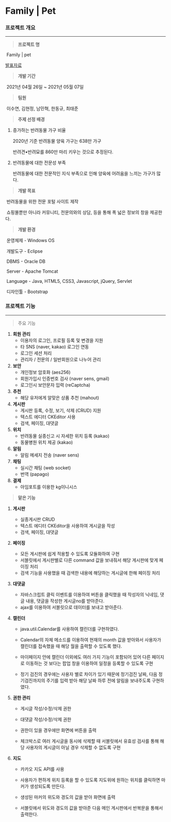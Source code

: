 # Family | Pet



### 프로젝트 개요

<hr/>

> **프로젝트 명**

​	Family | pet

[발표자료](https://github.com/happyeon/Project_FamilyPet/blob/master/presentation.pdf)

> **개발 기간**

​	2021년 04월 26일 ~ 2021년 05월 07일



> **팀원**

​	이수연, 김현정, 남민혁, 한동규, 최태준



> **주제 선정 배경**

1. 증가하는 반려동물 가구 비율

   2020년 기준 반려동물 양육 가구는 638만 가구

   반려견•반려묘를 860만 마리 키우는 것으로 추정된다.

2. 반려동물에 대한 전문성 부족

   반려동물에 대한 전문적인 지식 부족으로 인해 양육에 어려움을 느끼는 가구가 많다.



> **개발 목표**

​	반려동물을 위한 전문 포털 사이트 제작

​	쇼핑몰뿐만 아니라 커뮤니티, 전문의와의 상담, 등을 통해 폭 넓은 정보의 창을 제공한다.



> **개발 환경**

​	운영체제 - Windows OS

​	개발도구 - Eclipse

​	DBMS - Oracle DB

​	Server - Apache Tomcat

​	Language - Java, HTML5, CSS3, Javascript, jQuery, Servlet

​	디자인툴 - Bootstrap



### 프로젝트 기능

<hr/>

> 주요 기능 

1. **회원 관리**
   - 이용자의 로그인, 프로필 등록 및 변경을 지원
   - 타 SNS (naver, kakao) 로그인 연동
   - 로그인 세션 처리
   - 관리자 / 전문의 / 일반회원으로 나누어 관리
2. **보안** 
   - 개인정보 암호화 (aes256)
   - 회원가입시 인증번호 검사 (naver sens, gmail)
   - 로그인시 보안문자 입력 (reCaptcha)
3. **추천**
   - 해당 유저에게 알맞은 상품 추천 (mahout)
4. **게시판**
   - 게시판 등록, 수정, 보기, 삭제 (CRUD) 지원
   - 텍스트 에디터 CKEditor 사용
   - 검색, 페이징, 대댓글
5. **위치**
   - 반려동물 실종신고 시 자세한 위치 등록 (kakao)
   - 동물병원 위치 제공 (kakao)
6. **알림**
   - 알림 메세지 전송 (naver sens)
7. **채팅**
   - 실시간 채팅 (web socket)
   - 번역 (papago)
8. **결제**
   - 아임포트를 이용한 kg이니시스



> **맡은 기능**

1. **게시판**

   - 실종게시판 CRUD
   - 텍스트 에디터 CKEditor을 사용하여 게시글을 작성
   - 검색, 페이징, 대댓글

   

2. **페이징**

   - 모든 게시판에 쉽게 적용할 수 있도록 모듈화하여 구현
   - 서블릿에서 게시판별로 다른  command 값을 보내줘서 해당 게시판에 맞게 페이징 처리
   - 검색 기능을 사용했을 때 검색한 내용에 해당하는 게시글에 한해 페이징 처리

   

3. **대댓글**

   - 자바스크립트 클릭 이벤트를 이용하여 버튼을 클릭했을 때 작성자의 닉네임, 댓글 내용, 댓글을 작성한 게시글no를 받아준다.
   - ajax를 이용하여 서블릿으로 데이터를 보내고 받아준다.

   

4. **캘린더**

   - java.util.Calendar를 사용하여 캘린더를 구현하였다.
   - Calendar의 자체 메소드를 이용하여 현재의 month 값을 받아와서 사용자가 캘린더를 접속했을 때 해당 월을 출력할 수 있도록 했다.

   - 마이페이지 안에 캘린더 이외에도 여러 가지 기능이 포함되어 있어 다른 페이지로 이동하는 것 보다는 팝업 창을 이용하여 일정을 등록할 수 있도록 구현
   - 정기 검진의 경우에는 사용자 별로 차이가 있기 때문에 정기검진 날짜, 다음 정기검진까지의 주기를 입력 받아 해당 날짜 하루 전에 알림을 보내주도록 구현하였다.

   

5. **권한 관리**

   - 게시글 작성/수정/삭제 권한

   - 대댓글 작성/수정/삭제 권한

   - 권한이 있을 경우에만 화면에 버튼을 출력

   - 체크박스로 여러 게시글을 동시에 삭제할 때 서블릿에서 유효성 검사를 통해 해당 사용자의 게시글이 아닐 경우 삭제할 수 없도록 구현

     

6. **지도**

   - 카카오 지도 API를 사용

   - 사용자가 편하게 위치 등록을 할 수 있도록 지도위에 원하는 위치를 클릭하면 마커가 생성되도록 만든다.
   - 생성된 마커의 위도와 경도의 값을 받아 화면에 출력
   - 서블릿에서 위도와 경도의 값을 받아준 다음 메인 게시판에서 반복문을 통해서 출력한다.

